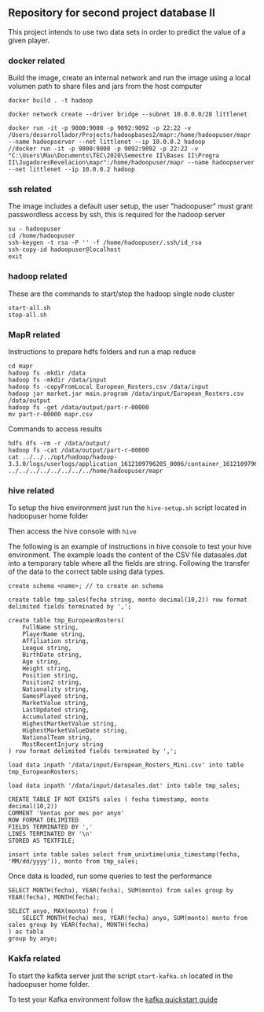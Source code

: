 ## Repository for second project database II
This project intends to use two data sets in order to predict the value of a given player.

### docker related  
Build the image, create an internal network and run the image using a local volumen
path to share files and jars from the host computer
```
docker build . -t hadoop

docker network create --driver bridge --subnet 10.0.0.0/28 littlenet

docker run -it -p 9000:9000 -p 9092:9092 -p 22:22 -v /Users/desarrollador/Projects/hadoopbases2/mapr:/home/hadoopuser/mapr --name hadoopserver --net littlenet --ip 10.0.0.2 hadoop
//docker run -it -p 9000:9000 -p 9092:9092 -p 22:22 -v "C:\Users\Mau\Documents\TEC\2020\Semestre II\Bases II\Progra II\JugadoresRevelacion\mapr":/home/hadoopuser/mapr --name hadoopserver --net littlenet --ip 10.0.0.2 hadoop
```

### ssh related
The image includes a default user setup, the user "hadoopuser" must grant passwordless access by ssh, this is required for the hadoop server

```
su - hadoopuser
cd /home/hadoopuser
ssh-keygen -t rsa -P '' -f /home/hadoopuser/.ssh/id_rsa
ssh-copy-id hadoopuser@localhost
exit
```

### hadoop related
These are the commands to start/stop the hadoop single node cluster 
```
start-all.sh
stop-all.sh
```

### MapR related
Instructions to prepare hdfs folders and run a map reduce
```
cd mapr
hadoop fs -mkdir /data
hadoop fs -mkdir /data/input
hadoop fs -copyFromLocal European_Rosters.csv /data/input
hadoop jar market.jar main.program /data/input/European_Rosters.csv /data/output
hadoop fs -get /data/output/part-r-00000
mv part-r-00000 mapr.csv
```

Commands to access results
```
hdfs dfs -rm -r /data/output/
hadoop fs -cat /data/output/part-r-00000
cat ../../../opt/hadoop/hadoop-3.3.0/logs/userlogs/application_1612109796205_0006/container_1612109796205_0006_01_000003/stdout
../../../../../../../../home/hadoopuser/mapr
```


### hive related
To setup the hive environment just run the `hive-setup.sh` script located in hadoopuser home folder

Then access the hive console with `hive`

The following is an example of instructions in hive console to test your hive environment. The example loads the content of the CSV file datasales.dat into a temporary table where all the fields are string. Following the transfer of the data to the correct table using data types. 

```
create schema <name>; // to create an schema

create table tmp_sales(fecha string, monto decimal(10,2)) row format delimited fields terminated by ',';

create table tmp_EuropeanRosters(
    FullName string, 
    PlayerName string, 
    Affiliation string, 
    League string, 
    BirthDate string,
    Age string, 
    Height string, 
    Position string, 
    Position2 string, 
    Nationality string, 
    GamesPlayed string, 
    MarketValue string, 
    LastUpdated string, 
    Accumulated string, 
    HighestMartketValue string, 
    HighestMarketValueDate string, 
    NationalTeam string, 
    MostRecentInjury string
) row format delimited fields terminated by ',';

load data inpath '/data/input/European_Rosters_Mini.csv' into table tmp_EuropeanRosters;

load data inpath '/data/input/datasales.dat' into table tmp_sales;

CREATE TABLE IF NOT EXISTS sales ( fecha timestamp, monto decimal(10,2))
COMMENT 'Ventas por mes por anyo'
ROW FORMAT DELIMITED
FIELDS TERMINATED BY ','
LINES TERMINATED BY '\n'
STORED AS TEXTFILE;

insert into table sales select from_unixtime(unix_timestamp(fecha, 'MM/dd/yyyy')), monto from tmp_sales;
```

Once data is loaded, run some queries to test the performance 
```
SELECT MONTH(fecha), YEAR(fecha), SUM(monto) from sales group by YEAR(fecha), MONTH(fecha);

SELECT anyo, MAX(monto) from (
    SELECT MONTH(fecha) mes, YEAR(fecha) anyo, SUM(monto) monto from sales group by YEAR(fecha), MONTH(fecha)
) as tabla 
group by anyo;
```

### Kakfa related
To start the kafkta server just the script `start-kafka.sh` located in the hadoopuser home folder.

To test your Kafka environment follow the [kafka quickstart guide](https://kafka.apache.org/quickstart) 

